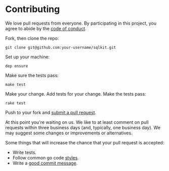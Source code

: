 # Contributing

We love pull requests from everyone. By participating in this project, you
agree to abide by the [code of conduct].

[code of conduct]: (CODE_OF_CONDUCT.md)

Fork, then clone the repo:

    git clone git@github.com:your-username/sqlkit.git

Set up your machine:

    dep ensure

Make sure the tests pass:

    make test

Make your change. Add tests for your change. Make the tests pass:

    rake test

Push to your fork and [submit a pull request][pr].

[pr]: https://github.com/ColDog/sqlkit/compare/

At this point you're waiting on us. We like to at least comment on pull requests
within three business days (and, typically, one business day). We may suggest
some changes or improvements or alternatives.

Some things that will increase the chance that your pull request is accepted:

* Write tests.
* Follow common go code [styles].
* Write a [good commit message][commit].

[styles]: https://github.com/golang/go/wiki/CodeReviewComments
[commit]: http://tbaggery.com/2008/04/19/a-note-about-git-commit-messages.html
